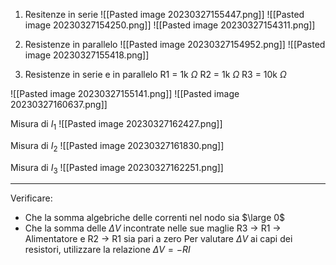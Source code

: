 1. Resitenze in serie
![[Pasted image 20230327155447.png]]
![[Pasted image 20230327154250.png]]
![[Pasted image 20230327154311.png]]


2. Resistenze in parallelo
![[Pasted image 20230327154952.png]]
![[Pasted image 20230327155418.png]]


3. Resistenze in serie  e in parallelo 
R1 = 1k $\Omega$
R2 = 1k $\Omega$
R3 = 10k $\Omega$

![[Pasted image 20230327155141.png]]
![[Pasted image 20230327160637.png]]

Misura di $I_1$
![[Pasted image 20230327162427.png]]

Misura di $I_2$
![[Pasted image 20230327161830.png]]

Misura di $I_3$
![[Pasted image 20230327162251.png]]

---
Verificare: 
- Che la somma algebriche delle correnti nel nodo sia $\large 0$
- Che la somma delle $\Delta V$ incontrate nelle sue maglie R3 -> R1 -> Alimentatore e R2 -> R1 sia pari a zero 
  Per valutare $\Delta V$ ai capi dei resistori, utilizzare la relazione $\Delta V = -R I$
